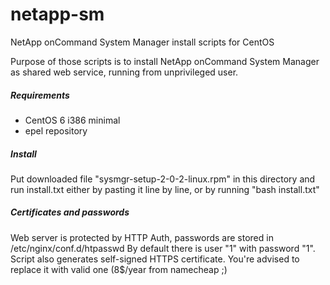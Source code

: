 netapp-sm
=========

NetApp onCommand System Manager install scripts for CentOS

Purpose of those scripts is to install NetApp onCommand System Manager as shared web service, running from unprivileged user.

##### Requirements
- CentOS 6 i386 minimal
- epel repository

##### Install
Put downloaded file "sysmgr-setup-2-0-2-linux.rpm" in this directory and run install.txt either by pasting it line by line, or by running "bash install.txt"

##### Certificates and passwords
Web server is protected by HTTP Auth, passwords are stored in /etc/nginx/conf.d/htpasswd
By default there is user "1" with password "1".
Script also generates self-signed HTTPS certificate. You're advised to replace it with valid one (8$/year from namecheap ;)
